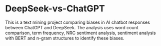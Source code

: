 # DeepSeek-vs-ChatGPT
This is a text mining project comparing biases in AI chatbot responses between ChatGPT and DeepSeek.
The analysis uses word count comparison, term frequency, NRC sentiment analysis, sentiment analysis with BERT and n-gram structures to identify these biases.
